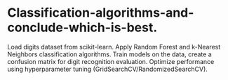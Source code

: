 # Classification-algorithms-and-conclude-which-is-best.
 Load digits dataset from scikit-learn. Apply Random Forest and k-Nearest Neighbors classification algorithms. Train models on the data, create a confusion matrix for digit recognition evaluation. Optimize performance using hyperparameter tuning (GridSearchCV/RandomizedSearchCV).
